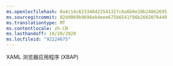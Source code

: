 ```yaml
---
ms.openlocfilehash: 0a4c14c623348422541327c6a6b0e10b24862695
ms.sourcegitcommit: 02dd069b9696eb4eee675b6541f86b2602076448
ms.translationtype: MT
ms.contentlocale: zh-CN
ms.lasthandoff: 10/20/2020
ms.locfileid: "92224675"
---
```

XAML 浏览器应用程序 (XBAP)